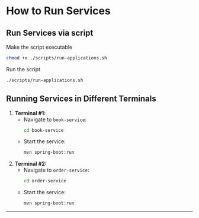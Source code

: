 # How to Run Services

## Run Services via script

Make the script executable
```bash
chmod +x ./scripts/run-applications.sh
```
Run the script
```bash
./scripts/run-applications.sh
```

## Running Services in Different Terminals
1. **Terminal #1:**
    - Navigate to `book-service`:
      ```bash
      cd book-service
      ```
    - Start the service:
      ```bash
      mvn spring-boot:run
      ```
2. **Terminal #2:**
    - Navigate to `order-service`:
      ```bash
      cd order-service
      ```
    - Start the service:
      ```bash
      mvn spring-boot:run
      ```
---